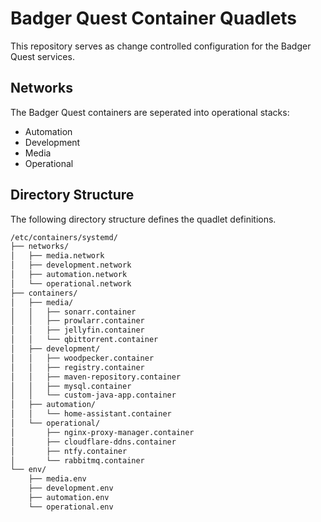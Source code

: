 # Badger Quest Container Quadlets

This repository serves as change controlled configuration for the Badger Quest services.

## Networks

The Badger Quest containers are seperated into operational stacks:

* Automation
* Development
* Media
* Operational

## Directory Structure

The following directory structure defines the quadlet definitions.

```bash
/etc/containers/systemd/
├── networks/
│   ├── media.network
│   ├── development.network
│   ├── automation.network
│   └── operational.network
├── containers/
│   ├── media/
│   │   ├── sonarr.container
│   │   ├── prowlarr.container
│   │   ├── jellyfin.container
│   │   └── qbittorrent.container
│   ├── development/
│   │   ├── woodpecker.container
│   │   ├── registry.container
│   │   ├── maven-repository.container
│   │   ├── mysql.container
│   │   └── custom-java-app.container
│   ├── automation/
│   │   └── home-assistant.container
│   └── operational/
│       ├── nginx-proxy-manager.container
│       ├── cloudflare-ddns.container
│       ├── ntfy.container
│       └── rabbitmq.container
└── env/
    ├── media.env
    ├── development.env
    ├── automation.env
    └── operational.env
```
